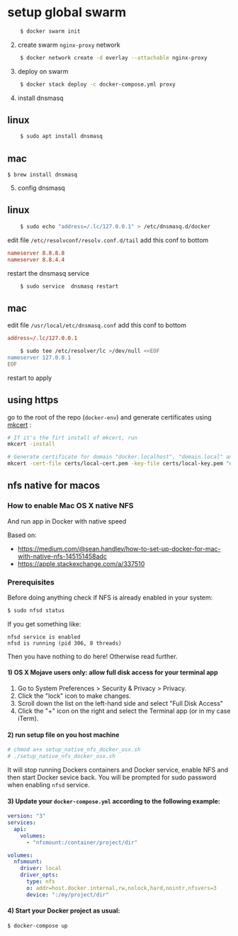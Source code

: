 # setup global swarm

```bash
    $ docker swarm init
```

2. create swarm `nginx-proxy` network

```bash
    $ docker network create -d overlay --attachable nginx-proxy
```

3. deploy on swarm

```bash
    $ docker stack deploy -c docker-compose.yml proxy
```

4. install dnsmasq

## linux

```bash
    $ sudo apt install dnsmasq
```

## mac

```
$ brew install dnsmasq
```

5. config dnsmasq

## linux

```bash
    $ sudo echo "address=/.lc/127.0.0.1" > /etc/dnsmasq.d/docker
```

edit file `/etc/resolvconf/resolv.conf.d/tail`
add this conf to bottom

```conf
nameserver 8.8.8.8
nameserver 8.8.4.4
```

restart the dnsmasq service

```bash
    $ sudo service  dnsmasq restart
```

## mac

edit file `/usr/local/etc/dnsmasq.conf`
add this conf to bottom

```conf
address=/.lc/127.0.0.1
```

```bash
    $ sudo tee /etc/resolver/lc >/dev/null <<EOF
nameserver 127.0.0.1
EOF
```

restart to apply

## using https

go to the root of the repo (`docker-env`) and generate certificates using [mkcert](https://github.com/FiloSottile/mkcert) :

```bash
# If it's the firt install of mkcert, run
mkcert -install

# Generate certificate for domain "docker.localhost", "domain.local" and their sub-domains
mkcert -cert-file certs/local-cert.pem -key-file certs/local-key.pem "docker.localhost" "*.docker.localhost" "domain.lc" "*.domain.lc"
```

## nfs native for macos

### How to enable Mac OS X native NFS

And run app in Docker with native speed

Based on:

- https://medium.com/@sean.handley/how-to-set-up-docker-for-mac-with-native-nfs-145151458adc
- https://apple.stackexchange.com/a/337510

### Prerequisites

Before doing anything check if NFS is already enabled in your system:

```sh
$ sudo nfsd status
```

If you get something like:

```
nfsd service is enabled
nfsd is running (pid 306, 8 threads)
```

Then you have nothing to do here! Otherwise read further.

#### 1) OS X Mojave users only: allow full disk access for your terminal app

1. Go to System Preferences > Security & Privacy > Privacy.
2. Click the "lock" icon to make changes.
3. Scroll down the list on the left-hand side and select "Full Disk Access"
4. Click the "+" icon on the right and select the Terminal app (or in my case iTerm).

#### 2) run setup file on you host machine

```bash
# chmod a+x setup_native_nfs_docker_osx.sh
# ./setup_native_nfs_docker_osx.sh
```

It will stop running Dockers containers and Docker service, enable NFS and then start Docker sevice back. You will be prompted for sudo password when enabling `nfsd` service.

#### 3) Update your `docker-compose.yml` according to the following example:

```yaml
version: "3"
services:
  api:
    volumes:
      - "nfsmount:/container/project/dir"

volumes:
  nfsmount:
    driver: local
    driver_opts:
      type: nfs
      o: addr=host.docker.internal,rw,nolock,hard,nointr,nfsvers=3
      device: ":/my/project/dir"
```

#### 4) Start your Docker project as usual:

```bash
$ docker-compose up
```
